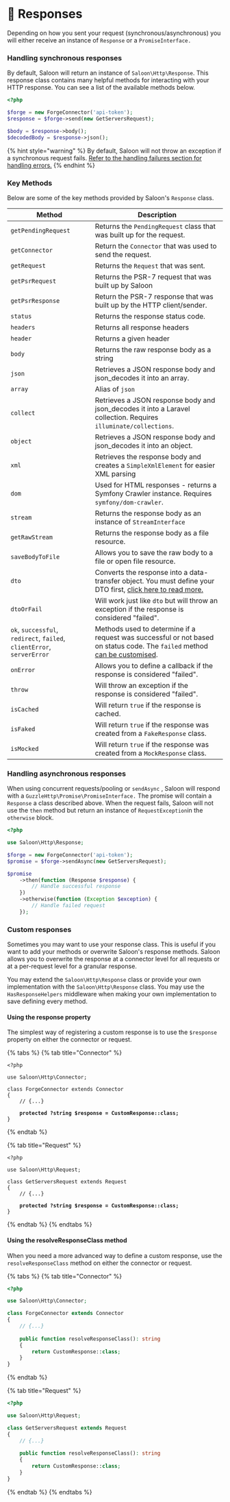 # 📡 Responses

Depending on how you sent your request (synchronous/asynchronous) you will either receive an instance of `Response` or a `PromiseInterface.`

### Handling synchronous responses

By default, Saloon will return an instance of `Saloon\Http\Response`. This response class contains many helpful methods for interacting with your HTTP response. You can see a list of the available methods below.

```php
<?php

$forge = new ForgeConnector('api-token');
$response = $forge->send(new GetServersRequest);

$body = $response->body();
$decodedBody = $response->json();
```

{% hint style="warning" %}
By default, Saloon will not throw an exception if a synchronous request fails. [Refer to the handling failures section for handling errors.](handling-failures.md)
{% endhint %}

### Key Methods

Below are some of the key methods provided by Saloon's `Response` class.

| Method                                                                 | Description                                                                                                                                                                                           |
| ---------------------------------------------------------------------- | ----------------------------------------------------------------------------------------------------------------------------------------------------------------------------------------------------- |
| `getPendingRequest`                                                    | Returns the `PendingRequest` class that was built up for the request.                                                                                                                                 |
| `getConnector`                                                         | Return the `Connector` that was used to send the request.                                                                                                                                             |
| `getRequest`                                                           | Returns the `Request` that was sent.                                                                                                                                                                  |
| `getPsrRequest`                                                        | Returns the PSR-7 request that was built up by Saloon                                                                                                                                                 |
| `getPsrResponse`                                                       | Return the PSR-7 response that was built up by the HTTP client/sender.                                                                                                                                |
| `status`                                                               | Returns the response status code.                                                                                                                                                                     |
| `headers`                                                              | Returns all response headers                                                                                                                                                                          |
| `header`                                                               | Returns a given header                                                                                                                                                                                |
| `body`                                                                 | Returns the raw response body as a string                                                                                                                                                             |
| `json`                                                                 | Retrieves a JSON response body and json\_decodes it into an array.                                                                                                                                    |
| `array`                                                                | Alias of `json`                                                                                                                                                                                       |
| `collect`                                                              | Retrieves a JSON response body and json\_decodes it into a Laravel collection. Requires `illuminate/collections`.                                                                                     |
| `object`                                                               | Retrieves a JSON response body and json\_decodes it into an object.                                                                                                                                   |
| `xml`                                                                  | Retrieves the response body and creates a `SimpleXmlElement` for easier XML parsing                                                                                                                   |
| `dom`                                                                  | Used for HTML responses - returns a Symfony Crawler instance. Requires `symfony/dom-crawler`.                                                                                                         |
| `stream`                                                               | Returns the response body as an instance of `StreamInterface`                                                                                                                                         |
| `getRawStream`                                                         | Returns the response body as a file resource.                                                                                                                                                         |
| `saveBodyToFile`                                                       | Allows you to save the raw body to a file or open file resource.                                                                                                                                      |
| `dto`                                                                  | Converts the response into a data-transfer object. You must define your DTO first, [click here to read more.](../digging-deeper/data-transfer-objects.md)                                             |
| `dtoOrFail`                                                            | Will work just like `dto` but will throw an exception if the response is considered "failed".                                                                                                         |
| `ok`, `successful`, `redirect`, `failed`, `clientError`, `serverError` | Methods used to determine if a request was successful or not based on status code. The `failed` method [can be customised](handling-failures.md#customising-when-saloon-thinks-a-request-has-failed). |
| `onError`                                                              | Allows you to define a callback if the response is considered "failed".                                                                                                                               |
| `throw`                                                                | Will throw an exception if the response is considered "failed".                                                                                                                                       |
| `isCached`                                                             | Will return `true` if the response is cached.                                                                                                                                                         |
| `isFaked`                                                              | Will return `true` if the response was created from a `FakeResponse` class.                                                                                                                           |
| `isMocked`                                                             | Will return `true` if the response was created from a `MockResponse` class.                                                                                                                           |

### Handling asynchronous responses

When using concurrent requests/pooling or `sendAsync` , Saloon will respond with a `GuzzleHttp\Promise\PromiseInterface.` The promise will contain a `Response` a class described above. When the request fails, Saloon will not use the `then` method but return an instance of `RequestException`in the `otherwise` block.

```php
<?php

use Saloon\Http\Response;

$forge = new ForgeConnector('api-token');
$promise = $forge->sendAsync(new GetServersRequest);

$promise
    ->then(function (Response $response) {
        // Handle successful response
    })
    ->otherwise(function (Exception $exception) {
        // Handle failed request
    });
```

### Custom responses

Sometimes you may want to use your response class. This is useful if you want to add your methods or overwrite Saloon's response methods. Saloon allows you to overwrite the response at a connector level for all requests or at a per-request level for a granular response.

You may extend the `Saloon\Http\Response` class or provide your own implementation with the `Saloon\Http\Response` class. You may use the `HasResponseHelpers` middleware when making your own implementation to save defining every method.

#### Using the response property

The simplest way of registering a custom response is to use the `$response` property on either the connector or request.

{% tabs %}
{% tab title="Connector" %}
<pre class="language-php"><code class="lang-php">&#x3C;?php

use Saloon\Http\Connector;

class ForgeConnector extends Connector
{
    // {...}
    
<strong>    protected ?string $response = CustomResponse::class;
</strong>}
</code></pre>
{% endtab %}

{% tab title="Request" %}
<pre class="language-php"><code class="lang-php">&#x3C;?php

use Saloon\Http\Request;

class GetServersRequest extends Request
{
    // {...}
    
<strong>    protected ?string $response = CustomResponse::class;
</strong>}
</code></pre>
{% endtab %}
{% endtabs %}

#### Using the resolveResponseClass method

When you need a more advanced way to define a custom response, use the `resolveResponseClass` method on either the connector or request.

{% tabs %}
{% tab title="Connector" %}
```php
<?php

use Saloon\Http\Connector;

class ForgeConnector extends Connector
{
    // {...}
    
    public function resolveResponseClass(): string
    {
        return CustomResponse::class;
    }
}
```
{% endtab %}

{% tab title="Request" %}
```php
<?php

use Saloon\Http\Request;

class GetServersRequest extends Request
{
    // {...}
    
    public function resolveResponseClass(): string
    {
        return CustomResponse::class;
    }
}
```
{% endtab %}
{% endtabs %}
